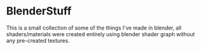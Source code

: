 # BlenderStuff
This is a small collection of some of the things I've made in blender, all shaders/materials were created entirely using blender shader graph without any pre-created textures.
